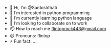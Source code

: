 - 👋 Hi, I’m @Santoshthati
- 👀 I’m interested in python programming
- 🌱 I’m currently learning python language
- 💞️ I’m looking to collaborate on to work
- 📫 How to reach me flintoprock443@gmail.com
- 😄 Pronouns: flintop
- ⚡ Fun fact: ...

<!---
Santoshthati/Santoshthati is a ✨ special ✨ repository because its `README.md` (this file) appears on your GitHub profile.
You can click the Preview link to take a look at your changes.
--->
